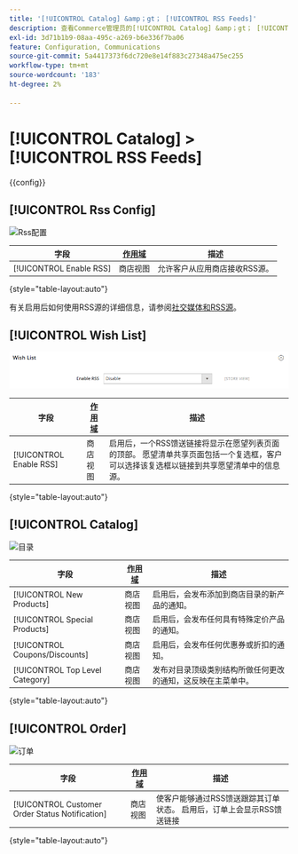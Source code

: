 ```yaml
---
title: '[!UICONTROL Catalog] &amp；gt； [!UICONTROL RSS Feeds]'
description: 查看Commerce管理员的[!UICONTROL Catalog] &amp；gt； [!UICONTROL RSS Feeds]页面上的配置设置。
exl-id: 3d71b1b9-08aa-495c-a269-b6e336f7ba06
feature: Configuration, Communications
source-git-commit: 5a4417373f6dc720e8e14f883c27348a475ec255
workflow-type: tm+mt
source-wordcount: '183'
ht-degree: 2%

---
```


# [!UICONTROL Catalog] > [!UICONTROL RSS Feeds]

{{config}}

## [!UICONTROL Rss Config]

![Rss配置](./assets/rss-feeds-rss-config.png)<!-- zoom -->

<!-- [Rss Config](https://experienceleague.adobe.com/zh-hans/docs/commerce-admin/marketing/communications/social-rss) -->

| 字段 | [作用域](../../getting-started/websites-stores-views.md#scope-settings) | 描述 |
|--- |--- |--- |
| [!UICONTROL Enable RSS] | 商店视图 | 允许客户从应用商店接收RSS源。 |

{style="table-layout:auto"}

有关启用后如何使用RSS源的详细信息，请参阅[社交媒体和RSS源](../../merchandising-promotions/social-rss.md)。

## [!UICONTROL Wish List]

![愿望清单](./assets/rss-feeds-wishlist.png)<!-- zoom -->

<!-- [Wish List](https://experienceleague.adobe.com/zh-hans/docs/commerce-admin/stores-sales/shopper-tools/wish-lists/wishlists) -->

| 字段 | [作用域](../../getting-started/websites-stores-views.md#scope-settings) | 描述 |
|--- |--- |--- |
| [!UICONTROL Enable RSS] | 商店视图 | 启用后，一个RSS馈送链接将显示在愿望列表页面的顶部。 愿望清单共享页面包括一个复选框，客户可以选择该复选框以链接到共享愿望清单中的信息源。 |

{style="table-layout:auto"}

## [!UICONTROL Catalog]

![目录](./assets/rss-feeds-catalog.png)<!-- zoom -->

<!-- [Catalog](https://experienceleague.adobe.com/zh-hans/docs/commerce-admin/catalog/catalog-menu) -->

| 字段 | [作用域](../../getting-started/websites-stores-views.md#scope-settings) | 描述 |
|--- |--- |--- |
| [!UICONTROL New Products] | 商店视图 | 启用后，会发布添加到商店目录的新产品的通知。 |
| [!UICONTROL Special Products] | 商店视图 | 启用后，会发布任何具有特殊定价产品的通知。 |
| [!UICONTROL Coupons/Discounts] | 商店视图 | 启用后，会发布任何优惠券或折扣的通知。 |
| [!UICONTROL Top Level Category] | 商店视图 | 发布对目录顶级类别结构所做任何更改的通知，这反映在主菜单中。 |

{style="table-layout:auto"}

## [!UICONTROL Order]

![订单](./assets/rss-feeds-order.png)<!-- zoom -->

<!-- [Order](https://experienceleague.adobe.com/zh-hans/docs/commerce-admin/stores-sales/order-management/orders/order-status#notification) -->

| 字段 | [作用域](../../getting-started/websites-stores-views.md#scope-settings) | 描述 |
|--- |--- |--- |
| [!UICONTROL Customer Order Status Notification] | 商店视图 | 使客户能够通过RSS馈送跟踪其订单状态。 启用后，订单上会显示RSS馈送链接 |

{style="table-layout:auto"}
